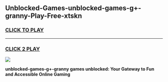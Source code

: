 
## Unblocked-Games-unblocked-games-g+-granny-Play-Free-xtskn
<h3>
<a href="https://premium76.site?title=unblocked-games-g+-granny&ref=12A">CLICK TO PLAY</a></h3>
<hr>

<h3>
<a href="https://premium76.site?title=unblocked-games-g+-granny&ref=12A">CLICK 2 PLAY</a>
  
</h3>

<a href="https://premium76.site?title=unblocked-games-g+-granny&ref=12A"><img src="https://clearcache.store/games.png"></a>


**unblocked-games-g+-granny games unblocked: Your Gateway to Fun and Accessible Online Gaming**
